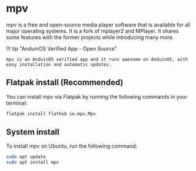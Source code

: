 # mpv

mpv is a free and open-source media player software that is available for all major operating systems. It is a fork of mplayer2 and MPlayer. It shares some features with the former projects while introducing many more.

!!! tip "AnduinOS Verified App - Open Source"

    mpv is an AnduinOS verified app and it runs awesome on AnduinOS, with easy installation and automatic updates.

## Flatpak install (Recommended)

You can install mpv via Flatpak by running the following commands in your terminal:

```bash
flatpak install flathub io.mpv.Mpv
```

## System install

To install mpv on Ubuntu, run the following command:

```bash
sudo apt update
sudo apt install mpv
```
